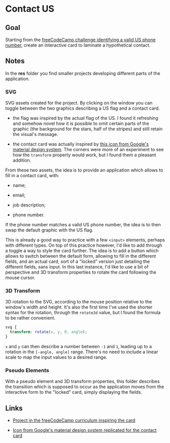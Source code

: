# Contact US

## Goal

Starting from the [freeCodeCamp challenge identifying a valid US phone number](https://www.freecodecamp.org/learn/javascript-algorithms-and-data-structures/javascript-algorithms-and-data-structures-projects/telephone-number-validator), create an interactive card to laminate a hypothetical contact.

## Notes

In the **res** folder you find smaller projects developing different parts of the application.

### SVG

SVG assets created for the project. By clicking on the window you can toggle between the two graphics describing a US flag and a contact card.

- the flag was inspired by the actual flag of the US. I found it refreshing and somehow novel how it is possible to omit certain parts of the graphic (the background for the stars, half of the stripes) and still retain the visual's message.

- the contact card was actually inspired by [this icon from Google's material design system](https://material.io/resources/icons/?icon=contact_phone&style=baseline). The corners were more of an experiment to see how the `transform` property would work, but I found them a pleasant addition.

From these two assets, the idea is to provide an application which allows to fill in a contact card, with:

- name;

- email;

- job description;

- phone number.

If the phone number matches a valid US phone number, the idea is to then swap the default graphic with the US flag.

This is already a good way to practice with a few `<input>` elements, perhaps with different types. On top of this practice however, I'd like to add through a toggle a way to style the card further. The idea is to add a button which allows to switch between the default form, allowing to fill in the different fields, and an actual card, sort of a "locked" version just detailing the different fields, sans input. In this last instance, I'd like to use a bit of perspective and 3D transform properties to rotate the card following the mouse cursor.

### 3D Transform

3D rotation to the SVG, according to the mouse position relative to the window's width and height. It's also the first time I've used the shorter syntax for the rotation, through the `rotate3d` value, but I found the formula to be rather convenient.

```css
svg {
  transform: rotate(x, y, 0, angle);
}
```

`x` and `y` can then describe a number between `-1` and `1`, leading up to a rotation in the `[-angle, angle]` range. There's no need to include a linear scale to map the input values to a desired range.

### Pseudo Elements

With a pseudo element and 3D transform properties, this folder describes the transition which is supposed to occur as the application moves from the interactive form to the "locked" card, simply displaying the fields.

## Links

- [Project in the freeCodeCamp curriculum inspiring the card](https://www.freecodecamp.org/learn/javascript-algorithms-and-data-structures/javascript-algorithms-and-data-structures-projects/telephone-number-validator)

- [Icon from Google's material design system replicated for the contact card](https://material.io/resources/icons/?icon=contact_phone&style=baseline)
